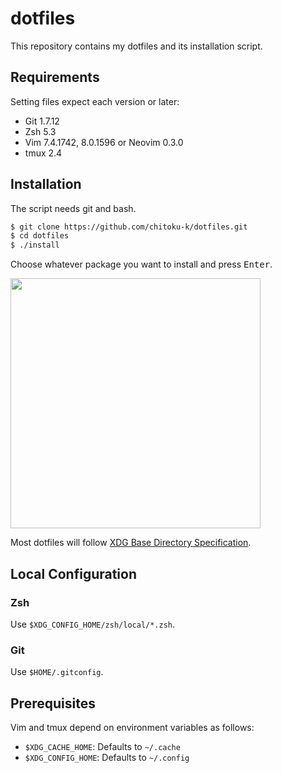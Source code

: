 # dotfiles

This repository contains my dotfiles and its installation script.

## Requirements

Setting files expect each version or later:

- Git 1.7.12
- Zsh 5.3
- Vim 7.4.1742, 8.0.1596 or Neovim 0.3.0
- tmux 2.4

## Installation

The script needs git and bash.

```sh
$ git clone https://github.com/chitoku-k/dotfiles.git
$ cd dotfiles
$ ./install
```

Choose whatever package you want to install and press <kbd>Enter</kbd>.

<img src="https://raw.githubusercontent.com/wiki/chitoku-k/dotfiles/installer.gif" alt="" width="400">

Most dotfiles will follow [XDG Base Directory Specification](https://standards.freedesktop.org/basedir-spec/basedir-spec-latest.html).

## Local Configuration

### Zsh

Use `$XDG_CONFIG_HOME/zsh/local/*.zsh`.

### Git

Use `$HOME/.gitconfig`.

## Prerequisites

Vim and tmux depend on environment variables as follows:

- `$XDG_CACHE_HOME`: Defaults to `~/.cache`
- `$XDG_CONFIG_HOME`: Defaults to `~/.config`
